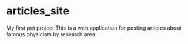 # articles_site
My first pet project
This is a web application for posting articles about famous physicists by research area.
